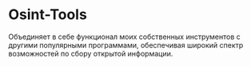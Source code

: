 # Osint-Tools
Объединяет в себе функционал моих собственных инструментов с другими популярными программами, обеспечивая широкий спектр возможностей по сбору открытой информации.
